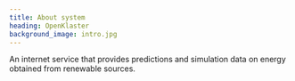 ```yaml
---
title: About system
heading: OpenKlaster
background_image: intro.jpg
---
```


An internet service that provides predictions and simulation data on energy obtained from renewable sources.
